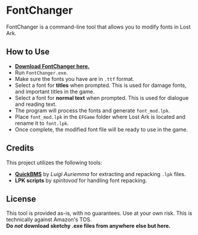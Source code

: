 # FontChanger

FontChanger is a command-line tool that allows you to modify fonts in Lost Ark.

## How to Use
- **[Download FontChanger here.](https://github.com/Poyoanon/FontChanger/releases)**
- Run `FontChanger.exe`.
- Make sure the fonts you have are in `.ttf` format.
- Select a font for **titles** when prompted. This is used for damage fonts, and important titles in the game.
- Select a font for **normal text** when prompted. This is used for dialogue and reading text.
- The program will process the fonts and generate `font_mod.lpk`. 
- Place `font_mod.lpk` in the `EFGame` folder where Lost Ark is located and rename it to `font.lpk`.
- Once complete, the modified font file will be ready to use in the game.

## Credits
This project utilizes the following tools:
- **[QuickBMS](http://aluigi.altervista.org/quickbms.htm)** by *Luigi Auriemma* for extracting and repacking `.lpk` files.
- **LPK scripts** by *spiritovod* for handling font repacking.

## License
This tool is provided as-is, with no guarantees. Use at your own risk. This is technically against Amazon's TOS.  
**Do *not* download sketchy .exe files from anywhere else but here.**

